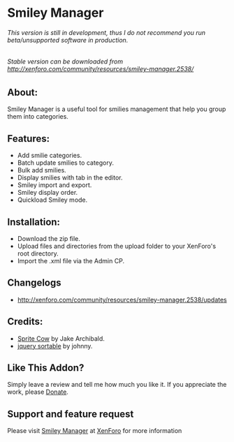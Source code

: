 # Smiley Manager

###### This version is still in development, thus I do not recommend you run beta/unsupported software in production.
###### Stable version can be downloaded from http://xenforo.com/community/resources/smiley-manager.2538/

## About:
Smiley Manager is a useful tool for smilies management that help you group them into categories.​

## Features:
 * Add smilie categories.
 * Batch update smilies to category.
 * Bulk add smilies.
 * Display smilies with tab in the editor.
 * Smiley import and export.
 * Smiley display order.
 * Quickload Smiley mode.

## Installation:
 * Download the zip file.
 * Upload files and directories from the upload folder to your XenForo's root directory.
 * Import the .xml file via the Admin CP.

## Changelogs
 * http://xenforo.com/community/resources/smiley-manager.2538/updates

## Credits:
 * [Sprite Cow](http://www.spritecow.com/) by Jake Archibald.
 * [jquery sortable](http://johnny.github.io/jquery-sortable/) by johnny.

## Like This Addon?
Simply leave a review and tell me how much you like it. If you appreciate the work, please [Donate](https://www.paypal.com/cgi-bin/webscr?cmd=_s-xclick&hosted_button_id=DQPEKAAP2QSZ8).

## Support and feature request
Please visit [Smiley Manager](http://xenforo.com/community/resources/smiley-manager.2538/) at [XenForo](http://xenforo.com/community) for more information